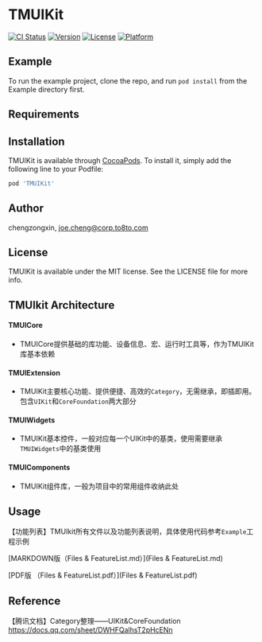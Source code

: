 # TMUIKit

[![CI Status](https://img.shields.io/travis/chengzongxin/TMUIKit.svg?style=flat)](https://travis-ci.org/chengzongxin/TMUIKit)
[![Version](https://img.shields.io/cocoapods/v/TMUIKit.svg?style=flat)](https://cocoapods.org/pods/TMUIKit)
[![License](https://img.shields.io/cocoapods/l/TMUIKit.svg?style=flat)](https://cocoapods.org/pods/TMUIKit)
[![Platform](https://img.shields.io/cocoapods/p/TMUIKit.svg?style=flat)](https://cocoapods.org/pods/TMUIKit)

## Example

To run the example project, clone the repo, and run `pod install` from the Example directory first.

## Requirements

## Installation

TMUIKit is available through [CocoaPods](https://cocoapods.org). To install
it, simply add the following line to your Podfile:

```ruby
pod 'TMUIKit'
```

## Author

chengzongxin, joe.cheng@corp.to8to.com

## License

TMUIKit is available under the MIT license. See the LICENSE file for more info.




## TMUIkit Architecture

#### TMUICore

- TMUICore提供基础的库功能、设备信息、宏、运行时工具等，作为TMUIKit库基本依赖

#### TMUIExtension

- TMUIKit主要核心功能、提供便捷、高效的`Category`，无需继承，即插即用。包含`UIKit`和`CoreFoundation`两大部分

#### TMUIWidgets

- TMUIKit基本控件，一般对应每一个UIKit中的基类，使用需要继承`TMUIWidgets`中的基类使用

#### TMUIComponents

- TMUIKit组件库，一般为项目中的常用组件收纳此处





## Usage

【功能列表】TMUIkit所有文件以及功能列表说明，具体使用代码参考`Example`工程示例

[MARKDOWN版（Files & FeatureList.md）](Files & FeatureList.md)

[PDF版 （Files & FeatureList.pdf）](Files & FeatureList.pdf)



## Reference

【腾讯文档】Category整理——UIKit&CoreFoundation
https://docs.qq.com/sheet/DWHFQalhsT2pHcENn


